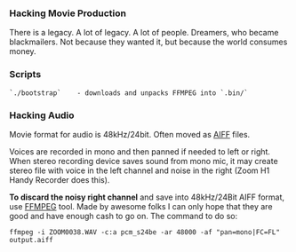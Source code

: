### Hacking Movie Production

There is a legacy. A lot of legacy. A lot of people. Dreamers, who became blackmailers.
Not because they wanted it, but because the world consumes money.

### Scripts

    `./bootstrap`    - downloads and unpacks FFMPEG into `.bin/`

### Hacking Audio

Movie format for audio is 48kHz/24bit. Often moved as
[AIFF](https://abitrolly.hashnode.dev/aiff-48-24) files.

Voices are recorded in mono and then panned if needed to left or right. When stereo
recording device saves sound from mono mic, it may create stereo file with voice in the
left channel and noise in the right (Zoom H1 Handy Recorder does this).

**To discard the noisy right channel** and save into 48kHz/24Bit AIFF format, use
[FFMPEG](https://ffmpeg.org/) tool. Made by awesome folks I can only hope that they are
good and have enough cash to go on. The command to do so:

    ffmpeg -i ZOOM0038.WAV -c:a pcm_s24be -ar 48000 -af "pan=mono|FC=FL" output.aiff

